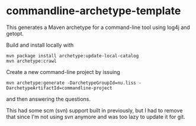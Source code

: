 # commandline-archetype-template

This generates a Maven archetype for a command-line tool using log4j and getopt.

Build and install locally with
```
mvn package install archetype:update-local-catalog
mvn archetype:crawl
```

Create a new command-line project by issuing
```
mvn archetype:generate -DarchetypeGroupId=nu.liss -DarchetypeArtifactId=commandline-project
```

and then answering the questions.

This had some scm (svn) support built in previously, but I had to remove that since I'm not using svn anymore and was too lazy to update it for git.
